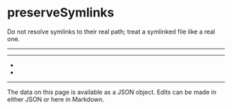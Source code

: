 <!-- Important! Do not modify comment blocks. They are necessary for the transformer to work properly -->

<!-- title -->
# preserveSymlinks

<!-- shortDescription -->
Do not resolve symlinks to their real path; treat a symlinked file like a real one.

---

<!-- extendedDescription -->


---

<!-- references -->
- []()
- []()
---

<!-- footer -->
The data on this page is available as a JSON object. Edits can be made in either JSON or here in Markdown.
